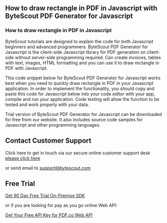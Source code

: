 ## How to draw rectangle in PDF in Javascript with ByteScout PDF Generator for Javascript

### How to draw rectangle in PDF in Javascript

ByteScout tutorials are designed to explain the code for both Javascript beginners and advanced programmers. ByteScout PDF Generator for Javascript is the client-side Javascript library for PDF generation on client-side without server-side programming required. Can create invoices, tables with text, images, HTML formatting and you can use it to draw rectangle in PDF with Javascript.

This code snippet below for ByteScout PDF Generator for Javascript works best when you need to quickly draw rectangle in PDF in your Javascript application. In order to implement the functionality, you should copy and paste this code for Javascript below into your code editor with your app, compile and run your application. Code testing will allow the function to be tested and work properly with your data.

Trial version of ByteScout PDF Generator for Javascript can be downloaded for free from our website. It also includes source code samples for Javascript and other programming languages.

## Contact Customer Support

Click here to get in touch via our secure online customer support desk [please click here](https://bytescout.zendesk.com/hc/en-us/requests/new?subject=ByteScout%20PDF%20Generator%20for%20Javascript%20Question)

or send email to [support@bytescout.com](mailto:support@bytescout.com?subject=ByteScout%20PDF%20Generator%20for%20Javascript%20Question) 

## Free Trial

[Get 90 Day Free Trial On-Premise SDK](https://bytescout.com/download/web-installer?utm_source=github-readme)

or if you are looking for pay as you go online Web API:

[Get Your Free API Key for PDF.co Web API](https://pdf.co/documentation/api?utm_source=github-readme)